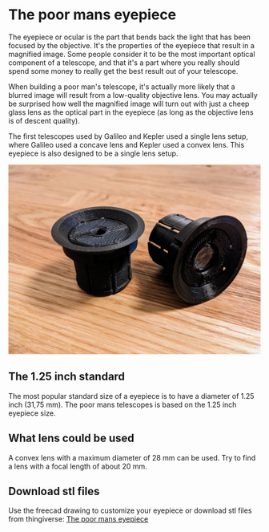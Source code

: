 # The poor mans eyepiece

The eyepiece or ocular is the part that bends back the light that has been focused by the objective. It's the properties of the eyepiece that result in a magnified image. Some people consider it to be the most important optical component of a telescope, and that it's a part where you really should spend some money to really get the best result out of your telescope.

When building a poor man's telescope, it's actually more likely that a blurred image will result from a low-quality objective lens. You may actually be surprised how well the magnified image will turn out with just a cheep glass lens as the optical part in the eyepiece (as long as the objective lens is of descent quality).

The first telescopes used by Galileo and Kepler used a single lens setup, where Galileo used a concave lens and Kepler used a convex lens. This eyepiece is also designed to be a single lens setup.

<img alt="A poor man's eyepiece (3d printed)" src="images/eyepiece.jpg" />

## The 1.25 inch standard

The most popular standard size of a eyepiece is to have a diameter of 1.25 inch (31,75 mm). The poor mans telescopes is based on the 1.25 inch eyepiece size.

## What lens could be used

A convex lens with a maximum diameter of 28 mm can be used. Try to find a lens with a focal length of about 20 mm.

## Download stl files

Use the freecad drawing to customize your eyepiece or download stl files from thingiverse: [The poor mans eyepiece](https://www.thingiverse.com/thing:5889682)
